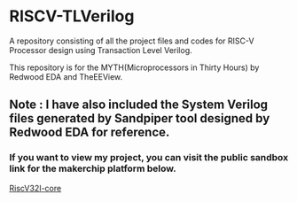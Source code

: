 # RISCV-TLVerilog
A repository consisting of all the project files and codes for RISC-V Processor design using Transaction Level Verilog.

This repository is for the MYTH(Microprocessors in Thirty Hours) by Redwood EDA and TheEEView.

## Note : I have also included the System Verilog files generated by Sandpiper tool designed by Redwood EDA for reference.
### If you want to view my project, you can visit the public sandbox link for the makerchip platform below.

[RiscV32I-core](makerchip.com/sandbox/0KrfqhMvx/076hEYG#)
